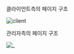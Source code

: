 클라이언트측의 페이지 구조

![client](https://user-images.githubusercontent.com/37359972/37387281-254027ae-279f-11e8-9fec-3faea0985be9.png)

관리자측의 페이지 구조

![_](https://user-images.githubusercontent.com/37359972/37387307-3eabf38a-279f-11e8-9d9b-3b5827851ef1.png)

